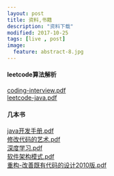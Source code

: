 ```yaml
---
layout: post
title: 资料,书籍
description: "资料下载"
modified: 2017-10-25
tags: [live , post]
image:
  feature: abstract-8.jpg
---
```


####  leetcode算法解析

<div markdown="0"><a href="http://tengbinlive.github.io/data/coding-interview.pdf" class="btn btn-success">coding-interview.pdf</a></div>

<div markdown="0"><a href="http://tengbinlive.github.io/data/leetcode-java.pdf" class="btn btn-success">leetcode-java.pdf</a></div>

####  几本书

<div markdown="0"><a href="http://tengbinlive.github.io/data/java开发手册.pdf" class="btn btn-success">java开发手册.pdf</a></div>

<div markdown="0"><a href="http://tengbinlive.github.io/data/修改代码的艺术.pdf" class="btn btn-success">修改代码的艺术.pdf</a></div>

<div markdown="0"><a href="http://tengbinlive.github.io/data/深度学习.pdf" class="btn btn-success">深度学习.pdf</a></div>

<div markdown="0"><a href="http://tengbinlive.github.io/data/软件架构模式.pdf" class="btn btn-success">软件架构模式.pdf</a></div>

<div markdown="0"><a href="http://tengbinlive.github.io/data/重构-改善既有代码的设计2010版.pdf" class="btn btn-success">重构-改善既有代码的设计2010版.pdf</a></div>